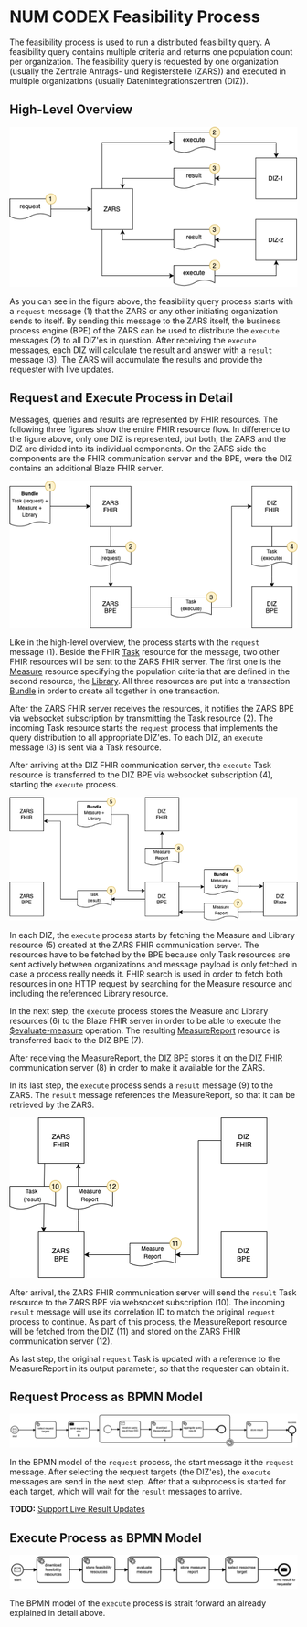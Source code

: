 # NUM CODEX Feasibility Process

The feasibility process is used to run a distributed feasibility query. A feasibility query contains multiple criteria and returns one population count per organization. The feasibility query is requested by one organization (usually the Zentrale Antrags- und Registerstelle (ZARS)) and executed in multiple organizations (usually Datenintegrationszentren (DIZ)).

## High-Level Overview

![fig-1](./docs/codex-feasibility-process-01.png)

As you can see in the figure above, the feasibility query process starts with a `request` message (1) that the ZARS or any other initiating organization sends to itself. By sending this message to the ZARS itself, the business process engine (BPE) of the ZARS can be used to distribute the `execute` messages (2) to all DIZ'es in question. After receiving the `execute` messages, each DIZ will calculate the result and answer with a `result` message (3). The ZARS will accumulate the results and provide the requester with live updates.

## Request and Execute Process in Detail

Messages, queries and results are represented by FHIR resources. The following three figures show the entire FHIR resource flow. In difference to the figure above, only one DIZ is represented, but both, the ZARS and the DIZ are divided into its individual components. On the ZARS side the components are the FHIR communication server and the BPE, were the DIZ contains an additional Blaze FHIR server.

![fig-1](./docs/codex-feasibility-process-02.png)

Like in the high-level overview, the process starts with the `request` message (1). Beside the FHIR [Task][1] resource for the message, two other FHIR resources will be sent to the ZARS FHIR server. The first one is the [Measure][2] resource specifying the population criteria that are defined in the second resource, the [Library][3]. All three resources are put into a transaction [Bundle][4] in order to create all together in one transaction.

After the ZARS FHIR server receives the resources, it notifies the ZARS BPE via websocket subscription by transmitting the Task resource (2). The incoming Task resource starts the `request` process that implements the query distribution to all appropriate DIZ'es. To each DIZ, an `execute` message (3) is sent via a Task resource.

After arriving at the DIZ FHIR communication server, the `execute` Task resource is transferred to the DIZ BPE via  websocket subscription (4), starting the `execute` process.

![fig-1](./docs/codex-feasibility-process-03.png)

In each DIZ, the `execute` process starts by fetching the Measure and Library resource (5) created at the ZARS FHIR communication server. The resources have to be fetched by the BPE because only Task resources are sent actively between organizations and message payload is only fetched in case a process really needs it. FHIR search is used in order to fetch both resources in one HTTP request by searching for the Measure resource and including the referenced Library resource.

In the next step, the `execute` process stores the Measure and Library resources (6) to the Blaze FHIR server in order to be able to execute the [$evaluate-measure][5] operation. The resulting [MeasureReport][6] resource is transferred back to the DIZ BPE (7).

After receiving the MeasureReport, the DIZ BPE stores it on the DIZ FHIR communication server (8) in order to make it available for the ZARS.

In its last step, the `execute` process sends a `result` message (9) to the ZARS. The `result` message references the MeasureReport, so that it can be retrieved by the ZARS.

![fig-1](./docs/codex-feasibility-process-04.png)

After arrival, the ZARS FHIR communication server will send the `result` Task resource to the ZARS BPE via websocket subscription (10). The incoming `result` message will use its correlation ID to match the original `request` process to continue. As part of this process, the MeasureReport resource will be fetched from the DIZ (11) and stored on the ZARS FHIR communication server (12). 

As last step, the original `request` Task is updated with a reference to the MeasureReport in its output parameter, so that the requester can obtain it.

## Request Process as BPMN Model

![fig-1](./docs/requestSimpleFeasibility.png)

In the BPMN model of the `request` process, the start message it the `request` message. After selecting the request targets (the DIZ'es), the `execute` messages are send in the next step. After that a subprocess is started for each target, which will wait for the `result` messages to arrive.

__TODO:__ [Support Live Result Updates](https://github.com/num-codex/codex-processes-ap2/issues/6)

## Execute Process as BPMN Model

![fig-1](./docs/executeSimpleFeasibility.png)

The BPMN model of the `execute` process is strait forward an already explained in detail above.

[1]: <https://www.hl7.org/FHIR/task.html>
[2]: <https://www.hl7.org/fhir/measure.html>
[3]: <https://www.hl7.org/fhir/library.html>
[4]: <https://www.hl7.org/fhir/bundle.html>
[5]: <https://www.hl7.org/fhir/operation-measure-evaluate-measure.html>
[6]: <https://www.hl7.org/fhir/measurereport.html>
